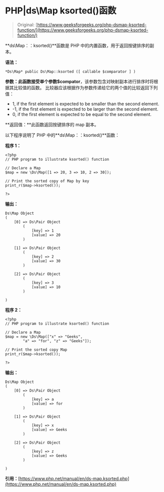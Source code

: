 # PHP|ds\Map ksorted()函数

> Original: [https://www.geeksforgeeks.org/php-dsmap-ksorted-function/](https://www.geeksforgeeks.org/php-dsmap-ksorted-function/)

**ds\Map：：ksorted()**函数是 PHP 中的内置函数，用于返回按键排序的副本。

**语法：**

```
*Ds\Map* public Ds\Map::ksorted ([ callable $comparator ] )

```

**参数：**此函数接受单个参数**$compator**，该参数包含对映射副本进行排序时将根据其比较值的函数。 比较器应该根据作为参数传递给它的两个值的比较返回下列值：

*   1, if the first element is expected to be smaller than the second element.
*   -1, if the first element is expected to be larger than the second element.
*   0, if the first element is expected to be equal to the second element.

**返回值：**此函数返回按键排序的 map 副本。

以下程序说明了 PHP 中的**ds\Map：：ksorted()**函数：

**程序 1：**

```
<?php 
// PHP program to illustrate ksorted() function 

// Declare a Map 
$map = new \Ds\Map([1 => 20, 3 => 10, 2 => 30]); 

// Print the sorted copy of Map by key
print_r($map->ksorted()); 

?>
```

**输出：**

```
Ds\Map Object
(
    [0] => Ds\Pair Object
        (
            [key] => 1
            [value] => 20
        )

    [1] => Ds\Pair Object
        (
            [key] => 2
            [value] => 30
        )

    [2] => Ds\Pair Object
        (
            [key] => 3
            [value] => 10
        )

)

```

**程序 2：**

```
<?php 
// PHP program to illustrate ksorted() function 

// Declare a Map 
$map = new \Ds\Map(["x" => "Geeks",
        "a" => "for", "z" => "Geeks"]); 

// Print the sorted copy Map 
print_r($map->ksorted()); 

?> 
```

**输出：**

```
Ds\Map Object
(
    [0] => Ds\Pair Object
        (
            [key] => a
            [value] => for
        )

    [1] => Ds\Pair Object
        (
            [key] => x
            [value] => Geeks
        )

    [2] => Ds\Pair Object
        (
            [key] => z
            [value] => Geeks
        )

)

```

**引用：**[https://www.php.net/manual/en/ds-map.ksorted.php](https://www.php.net/manual/en/ds-map.ksorted.php)